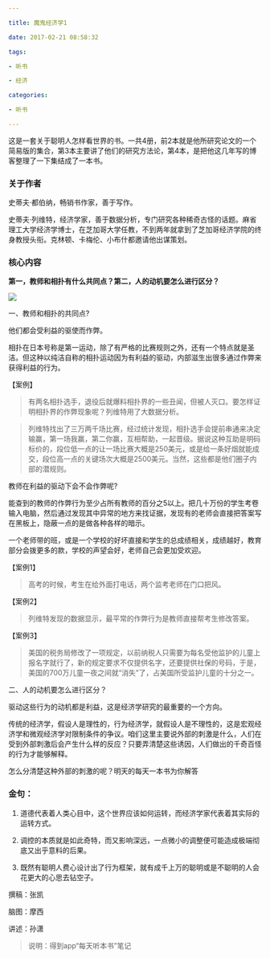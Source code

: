 ---
title: 魔鬼经济学1
date: 2017-02-21 08:58:32
tags:
- 听书
- 经济
categories:
- 听书
---

这是一套关于聪明人怎样看世界的书。一共4册，前2本就是他所研究论文的一个简易版的集合，第3本主要讲了他们的研究方法论，第4本，是把他这几年写的博客整理了一下集结成了一本书。

<!-- more -->

### 关于作者

史蒂夫·都伯纳，畅销书作家，善于写作。

史蒂夫·列维特，经济学家，善于数据分析，专门研究各种稀奇古怪的话题。麻省理工大学经济学博士，在芝加哥大学任教，不到两年就拿到了芝加哥经济学院的终身教授头衔。克林顿、卡梅伦、小布什都邀请他出谋策划。

### 核心内容

**第一，教师和相扑有什么共同点？第二，人的动机要怎么进行区分？**

![](/images/魔鬼经济学1.png)

一、教师和相扑的共同点?

他们都会受利益的驱使而作弊。

相扑在日本号称是第一运动，除了有严格的比赛规则之外，还有一个特点就是圣洁。但这种以纯洁自称的相扑运动因为有利益的驱动，内部滋生出很多通过作弊来获得利益的行为。

【案例】

>有两名相扑选手，退役后就爆料相扑界的一些丑闻，但被人灭口。要怎样证明相扑界的作弊现象呢？列维特用了大数据分析。

>列维特找出了三万两千场比赛，经过统计发现，相扑选手会提前串通来决定输赢，第一场我赢，第二你赢，互相帮助，一起晋级。据说这种互助是明码标价的，段位低一点的让一场比赛大概是250美元，或是给一条好烟就能成交，段位高一点的关键场次大概是2500美元。当然，这些都是他们圈子内部的潜规则。

教师在利益的驱动下会不会作弊呢?

能查到的教师的作弊行为至少占所有教师的百分之5以上。把几十万份的学生考卷输入电脑，然后通过发现其中异常的地方来找证据，发现有的老师会直接把答案写在黑板上，隐蔽一点的是做各种各样的暗示。

一个老师带的班，或是一个学校的好坏直接和学生的总成绩相关，成绩越好，教育部分会拨更多的款，学校的声望会好，老师自己会更加受欢迎。

【案例1】

>高考的时候，考生在给外面打电话，两个监考老师在门口把风。

【案例2】

>列维特发现的数据显示，最平常的作弊行为是教师直接帮考生修改答案。

【案例3】

>美国的税务局修改了一项规定，以前纳税人只需要为每名受他监护的儿童上报名字就行了，新的规定要求不仅提供名字，还要提供社保的号码，于是，美国的700万儿童一夜之间就“消失”了，占美国所受监护儿童的十分之一。

二、人的动机要怎么进行区分？

驱动这些行为的动机都是利益，这是经济学研究的最重要的一个方向。

传统的经济学，假设人是理性的，行为经济学，就假设人是不理性的，这是宏观经济学和微观经济学对限制条件的争议。咱们这里主要说外部的刺激是什么，人们在受到外部刺激后会产生什么样的反应？只要弄清楚这些诱因，人们做出的千奇百怪的行为才能够解释。

怎么分清楚这种外部的刺激的呢？明天的每天一本书为你解答

### 金句：

1. 道德代表着人类心目中，这个世界应该如何运转，而经济学家代表着其实际的运转方式。

2. 调控的本质就是如此奇特，而又影响深远，一点微小的调整便可能造成极端彻底又出乎意料的后果。

3. 既然有聪明人费心设计出了行为框架，就有成千上万的聪明或是不聪明的人会花更大的心思去钻空子。

撰稿：张凯

脑图：摩西

讲述：孙潇

> 说明：得到app“每天听本书”笔记
